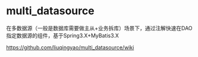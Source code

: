 # multi_datasource
在多数据源（一般是数据库需要做主从+业务拆库）场景下，通过注解快速在DAO指定数据源的组件，基于Spring3.X+MyBatis3.X

https://github.com/liuqingyao/multi_datasource/wiki
